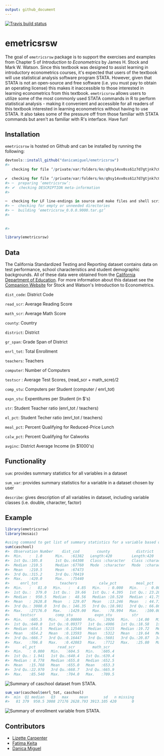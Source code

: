 ```yaml
---
output: github_document
---
```


<!-- README.md is generated from README.Rmd. Please edit that file -->
<!-- badges: start -->
[![Travis build status](https://travis-ci.org/danicamiguel/emetricsrsw.svg?branch=master)](https://travis-ci.org/danicamiguel/emetricsrsw)
<!-- badges: end -->



# emetricsrsw

The goal of `emetricsrsw` package is to support the exercises and examples from Chapter 5 of *Introduction to Econometrics* by James H. Stock and Mark W. Watson. Since this textbook was designed to assist learning in introductory econometrics courses, it's expected that users of the textbook will use statistical analysis software program STATA. However, given that STATA is not an open-source and free software (i.e. you must pay to obtain an operating license) this makes it inaccessible to those interested in learning econometrics from this textbook. `emetricsrsw` allows users to utilize some of the most commonly used STATA commands in R to perform statistical analysis - making it convenient and accessible for all readers of this textbook interested in learning econometrics without having to use STATA. It also takes some of the pressure off from those familiar with STATA commands but aren't as familiar with R's interface. Have fun!

## Installation

`emetricsrsw` is hosted on Github and can be installed by running the following: 

```r
devtools::install_github("danicamiguel/emetricsrsw")
#>      checking for file ‘/private/var/folders/kn/q9sy14vx0ss61z7d7gtjnk7c0000gn/T/RtmptSqy8l/remotes11a509ae8151/danicamiguel-emetricsrsw-362280d/DESCRIPTION’ ...  ✔  checking for file ‘/private/var/folders/kn/q9sy14vx0ss61z7d7gtjnk7c0000gn/T/RtmptSqy8l/remotes11a509ae8151/danicamiguel-emetricsrsw-362280d/DESCRIPTION’
#> ─  preparing ‘emetricsrsw’:
#> ✔  checking DESCRIPTION meta-information
#>   ─  checking for LF line-endings in source and make files and shell scripts
#> ─  checking for empty or unneeded directories
#> ─  building ‘emetricsrsw_0.0.0.9000.tar.gz’
#>      
#> 
```


```r
library(emetricsrsw)
```

## Data

The California Standardized Testing and Reporting dataset contains data on test performance, school characteristics and student demographic backgrounds. All of these data were obtained from the [California Department of Education](http://www.cde.ca.gov). For more information about this dataset see the [Companion Website](https://wps.pearsoned.com/aw_stock_ie_3/178/45691/11696965.cw/index.html) for Stock and Watson's Introduction to Econometrics. 

`dist_code`: District Code

`read_scr`: Average Reading Score

`math_scr`: Average Math Score

`county`: Country 

`district`: District

`gr_span`: Grade Span of District

`enrl_tot`: Total Enrollment

`teachers`: Teachers

`computer`: Number of Computers

`testscr` : Average Test Scores, (read_scr + math_scre)/2

`comp_stu`: Computers per Student (computer / enrl_tot)

`expn_stu`: Expentitures per Student (in $'s)

`str`: Student Teacher ratio (enrl_tot / teachers)

`el_pct`: Student Techer ratio (enrl_tot / teachers)

`meal_pct`: Percent Qualifying for Reduced-Price Lunch 

`calw_pct`: Percent Qualifying for Calworks

`avginc`: District Average Income (in $1000's)

## Functionality

`sum`: provides summary statistics for all variables in a dataset

`sum_var`: provides summary statistics for a variable in a dataset chosen by user

`describe`: gives description of all variables in dataset, including variable classes (i.e. double, character, factor)


## Example


```r
library(emetricsrsw)
library(mosaic)

#using command to get list of summary statistics for a variable based on user input, also known as 'sum' in STATA
sum(caschool)
#>  Observation Number    dist_cod        county            district           gr_span         
#>  Min.   :  1.0      Min.   :61382   Length:420         Length:420         Length:420        
#>  1st Qu.:105.8      1st Qu.:64308   Class :character   Class :character   Class :character  
#>  Median :210.5      Median :67760   Mode  :character   Mode  :character   Mode  :character  
#>  Mean   :210.5      Mean   :67473                                                           
#>  3rd Qu.:315.2      3rd Qu.:70419                                                           
#>  Max.   :420.0      Max.   :75440                                                           
#>     enrl_tot          teachers          calw_pct         meal_pct         computer     
#>  Min.   :   81.0   Min.   :   4.85   Min.   : 0.000   Min.   :  0.00   Min.   :   0.0  
#>  1st Qu.:  379.0   1st Qu.:  19.66   1st Qu.: 4.395   1st Qu.: 23.28   1st Qu.:  46.0  
#>  Median :  950.5   Median :  48.56   Median :10.520   Median : 41.75   Median : 117.5  
#>  Mean   : 2628.8   Mean   : 129.07   Mean   :13.246   Mean   : 44.71   Mean   : 303.4  
#>  3rd Qu.: 3008.0   3rd Qu.: 146.35   3rd Qu.:18.981   3rd Qu.: 66.86   3rd Qu.: 375.2  
#>  Max.   :27176.0   Max.   :1429.00   Max.   :78.994   Max.   :100.00   Max.   :3324.0  
#>     testscr         comp_stu          expn_stu         str            avginc      
#>  Min.   :605.5   Min.   :0.00000   Min.   :3926   Min.   :14.00   Min.   : 5.335  
#>  1st Qu.:640.0   1st Qu.:0.09377   1st Qu.:4906   1st Qu.:18.58   1st Qu.:10.639  
#>  Median :654.5   Median :0.12546   Median :5215   Median :19.72   Median :13.728  
#>  Mean   :654.2   Mean   :0.13593   Mean   :5312   Mean   :19.64   Mean   :15.317  
#>  3rd Qu.:666.7   3rd Qu.:0.16447   3rd Qu.:5601   3rd Qu.:20.87   3rd Qu.:17.629  
#>  Max.   :706.8   Max.   :0.42083   Max.   :7712   Max.   :25.80   Max.   :55.328  
#>      el_pct          read_scr        math_scr    
#>  Min.   : 0.000   Min.   :604.5   Min.   :605.4  
#>  1st Qu.: 1.941   1st Qu.:640.4   1st Qu.:639.4  
#>  Median : 8.778   Median :655.8   Median :652.5  
#>  Mean   :15.768   Mean   :655.0   Mean   :653.3  
#>  3rd Qu.:22.970   3rd Qu.:668.7   3rd Qu.:665.9  
#>  Max.   :85.540   Max.   :704.0   Max.   :709.5
```

![Summary of caschool dataset from STATA.](~/sum_caschool.png)


```r
sum_var(caschool$enrl_tot, caschool)
#>  min  Q1 median   Q3   max     mean       sd   n missing
#>   81 379  950.5 3008 27176 2628.793 3913.105 420       0
```

![Summary of enrollment variable from STATA.](~/sum_enrollment.png)

## Contributors

- [Lizette Carpenter](https://github.com/lcarpenter20)
- [Fatima Keita](https://github.com/fatimak98)
- [Danica Miguel](https://github.com/danicamiguel)
